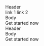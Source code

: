 <row className="justify-content-space-evenly">
<card size="4">
    <div slot="card-title">
        Header
    </div>
    <div slot="card-links">
        <link-text className="card_link" url="https://www.retainful.com/">link 1</link-text>
        <link-text className="card_link" url="https://www.retainful.com/">link 2</link-text>
    </div>
    <div slot="card-body">
        Body
    </div>
    <div slot="card-button">
        <link-text className="btn" url="https://www.retainful.com/">Get started now</link-text>
    </div>
</card>

<card size="4">
    <div slot="card-title">
        Header
    </div>
    <div slot="card-body">
        Body
    </div>
    <div slot="card-button">
        <link-text className="btn" url="https://www.retainful.com/">Get started now</link-text>
    </div>
</card>
</row>